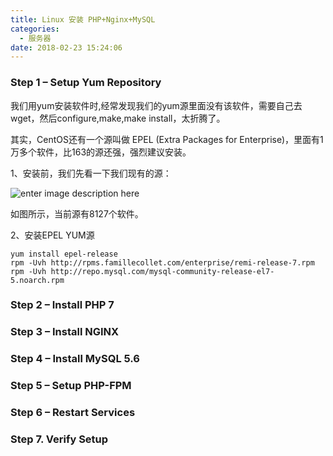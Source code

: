 ```yaml
---
title: Linux 安装 PHP+Nginx+MySQL
categories:
  - 服务器
date: 2018-02-23 15:24:06
---
```


### Step 1 – Setup Yum Repository

我们用yum安装软件时,经常发现我们的yum源里面没有该软件，需要自己去wget，然后configure,make,make install，太折腾了。

其实，CentOS还有一个源叫做 EPEL (Extra Packages for Enterprise)，里面有1万多个软件，比163的源还强，强烈建议安装。

1、安装前，我们先看一下我们现有的源：

![enter image description here](http://gumx.top/wp-content/uploads/2018/02/OB9_Q5FZ9CPI@KHX201-1-1.png)

如图所示，当前源有8127个软件。

2、安装EPEL YUM源

    yum install epel-release
    rpm -Uvh http://rpms.famillecollet.com/enterprise/remi-release-7.rpm
    rpm -Uvh http://repo.mysql.com/mysql-community-release-el7-5.noarch.rpm
    

### Step 2 – Install PHP 7

### Step 3 – Install NGINX

### Step 4 – Install MySQL 5.6

### Step 5 – Setup PHP-FPM

### Step 6 – Restart Services

### Step 7. Verify Setup